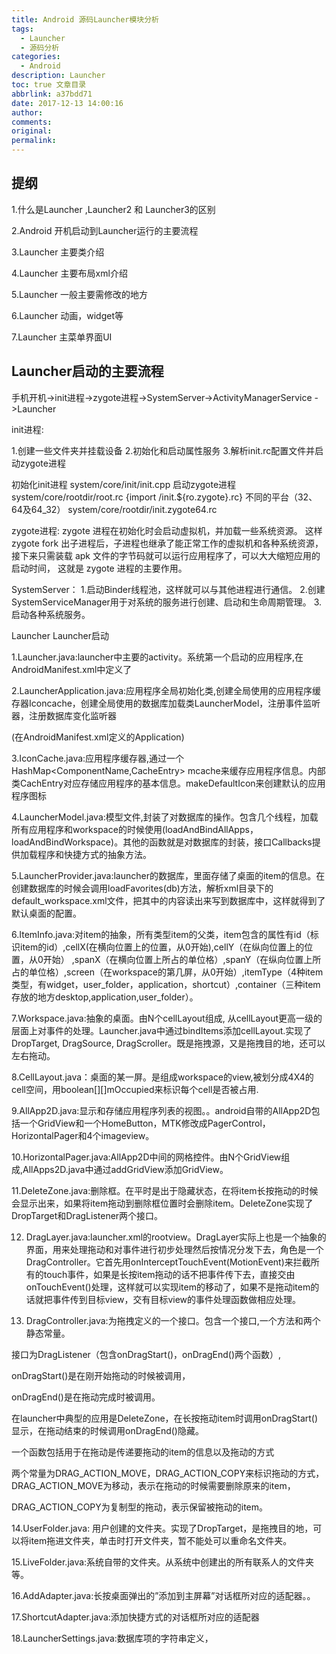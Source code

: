 ```yaml
---
title: Android 源码Launcher模块分析
tags:
  - Launcher
  - 源码分析
categories:
  - Android
description: Launcher
toc: true 文章目录
abbrlink: a37bdd71
date: 2017-12-13 14:00:16
author:
comments:
original:
permalink:
---
```

## 提纲
1.什么是Launcher ,Launcher2 和 Launcher3的区别

2.Android 开机启动到Launcher运行的主要流程

3.Launcher 主要类介绍

4.Launcher 主要布局xml介绍

5.Launcher 一般主要需修改的地方

6.Launcher 动画，widget等

7.Launcher 主菜单界面UI

## Launcher启动的主要流程
手机开机->init进程->zygote进程->SystemServer->ActivityManagerService
->Launcher

init进程:

1.创建一些文件夹并挂载设备
2.初始化和启动属性服务 
3.解析init.rc配置文件并启动zygote进程

初始化init进程
system/core/init/init.cpp
启动zygote进程
system/core/rootdir/root.rc
{import /init.${ro.zygote}.rc}
不同的平台（32、64及64_32）
system/core/rootdir/init.zygote64.rc

zygote进程:
zygote 进程在初始化时会启动虚拟机，并加载一些系统资源。
这样 zygote fork 出子进程后，子进程也继承了能正常工作的虚拟机和各种系统资源，
接下来只需装载 apk 文件的字节码就可以运行应用程序了，可以大大缩短应用的启动时间，
这就是 zygote 进程的主要作用。


SystemServer： 
1.启动Binder线程池，这样就可以与其他进程进行通信。 
2.创建SystemServiceManager用于对系统的服务进行创建、启动和生命周期管理。 
3.启动各种系统服务。

Launcher
Launcher启动

1.Launcher.java:launcher中主要的activity。系统第一个启动的应用程序,在AndroidManifest.xml中定义了<category android:name="android.intent.category.HOME" />

2.LauncherApplication.java:应用程序全局初始化类,创建全局使用的应用程序缓存器Iconcache，创建全局使用的数据库加载类LauncherModel，注册事件监听器，注册数据库变化监听器

(在AndroidManifest.xml定义的Application)

3.IconCache.java:应用程序缓存器,通过一个HashMap<ComponentName,CacheEntry> mcache来缓存应用程序信息。内部类CachEntry对应存储应用程序的基本信息。makeDefaultIcon来创建默认的应用程序图标

4.LauncherModel.java:模型文件,封装了对数据库的操作。包含几个线程，加载所有应用程序和workspace的时候使用(loadAndBindAllApps，loadAndBindWorkspace)。其他的函数就是对数据库的封装，接口Callbacks提供加载程序和快捷方式的抽象方法。

5.LauncherProvider.java:launcher的数据库，里面存储了桌面的item的信息。在创建数据库的时候会调用loadFavorites(db)方法，解析xml目录下的default_workspace.xml文件，把其中的内容读出来写到数据库中，这样就得到了默认桌面的配置。

6.ItemInfo.java:对item的抽象，所有类型item的父类，item包含的属性有id（标识item的id）,cellX(在横向位置上的位置，从0开始),cellY（在纵向位置上的位置，从0开始） ,spanX（在横向位置上所占的单位格）,spanY（在纵向位置上所占的单位格）,screen（在workspace的第几屏，从0开始）,itemType（4种item类型，有widget，user_folder，application，shortcut）,container（三种item存放的地方desktop,application,user_folder）。

7.Workspace.java:抽象的桌面。由N个cellLayout组成, 从cellLayout更高一级的层面上对事件的处理。Launcher.java中通过bindItems添加cellLayout.实现了DropTarget, DragSource, DragScroller。既是拖拽源，又是拖拽目的地，还可以左右拖动。

8.CellLayout.java：桌面的某一屏。是组成workspace的view,被划分成4X4的cell空间，用boolean[][]mOccupied来标识每个cell是否被占用.

9.AllApp2D.java:显示和存储应用程序列表的视图。。android自带的AllApp2D包括一个GridView和一个HomeButton，MTK修改成PagerControl，HorizontalPager和4个imageview。

10.HorizontalPager.java:AllApp2D中间的网格控件。由N个GridView组成,AllApps2D.java中通过addGridView添加GridView。

11.DeleteZone.java:删除框。在平时是出于隐藏状态，在将item长按拖动的时候会显示出来，如果将item拖动到删除框位置时会删除item。DeleteZone实现了DropTarget和DragListener两个接口。

12. DragLayer.java:launcher.xml的rootview。DragLayer实际上也是一个抽象的界面，用来处理拖动和对事件进行初步处理然后按情况分发下去，角色是一个DragController。它首先用onInterceptTouchEvent(MotionEvent)来拦截所有的touch事件，如果是长按item拖动的话不把事件传下去，直接交由onTouchEvent()处理，这样就可以实现item的移动了，如果不是拖动item的话就把事件传到目标view，交有目标view的事件处理函数做相应处理。

13. DragController.java:为拖拽定义的一个接口。包含一个接口,一个方法和两个静态常量。

接口为DragListener（包含onDragStart()，onDragEnd()两个函数）,

onDragStart()是在刚开始拖动的时候被调用，

onDragEnd()是在拖动完成时被调用。

在launcher中典型的应用是DeleteZone，在长按拖动item时调用onDragStart()显示，在拖动结束的时候调用onDragEnd()隐藏。

一个函数包括用于在拖动是传递要拖动的item的信息以及拖动的方式

两个常量为DRAG_ACTION_MOVE，DRAG_ACTION_COPY来标识拖动的方式，DRAG_ACTION_MOVE为移动，表示在拖动的时候需要删除原来的item，

DRAG_ACTION_COPY为复制型的拖动，表示保留被拖动的item。

14.UserFolder.java: 用户创建的文件夹。实现了DropTarget，是拖拽目的地，可以将item拖进文件夹，单击时打开文件夹，暂不能处可以重命名文件夹。

15.LiveFolder.java:系统自带的文件夹。从系统中创建出的所有联系人的文件夹等。 

16.AddAdapter.java:长按桌面弹出的”添加到主屏幕”对话框所对应的适配器。。 

17.ShortcutAdapter.java:添加快捷方式的对话框所对应的适配器 

18.LauncherSettings.java:数据库项的字符串定义，


